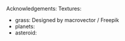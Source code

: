 Acknowledgements:
  Textures:
  - grass: Designed by macrovector / Freepik
  - planets: 
  - asteroid: